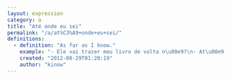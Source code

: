 ```yaml
---
layout: expression
category: a
title: "Até onde eu sei"
permalink: "/a/at%C3%A9+onde+eu+sei/"
definitions:
  - definition: "As far as I know."
    example: "- Ele vai trazer meu livro de volta n\u00e9?\n- At\u00e9 onde eu sei sim."
    created: "2012-08-29T01:20:19"
    author: "kinow"
---
```

